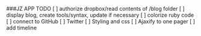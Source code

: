 ###JZ APP TODO
[ ] authorize dropbox/read contents of /blog folder
[ ] display blog, create tools/syntax, update if necessary
[ ] colorize ruby code
[ ] connect to GitHub
[ ] Twitter
[ ] Styling and css
[ ] Ajaxify to one pager
[ ] add timeline
